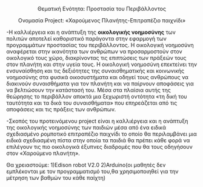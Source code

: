 <p align="center"> 
Θεματική Ενότητα: Προστασία του Περιβάλλοντος 
</p>
<p align="center"> 
Ονομασία Project: «Χαρούμενος Πλανήτης-Επιτραπέζιο παιχνίδι» 
</p>



   -Η καλλιέργεια και η ανάπτυξη της **οικολογικής νοημοσύνης** των πολιτών  αποτελεί καθοριστικό παράγοντα στην εφαρμογή των προγραμμάτων προστασίας του περιβάλλοντος. Η οικολογική νοημοσύνη αναφέρεται στην ικανότητα των ανθρώπων να προσαρμοστούν στον οικολογικό τους χώρο, διακρίνοντας τις επιπτώσεις των πράξεών τους στον πλανήτη και στην υγεία τους. Η οικολογική νοημοσύνη επεκτείνει την ενσυναίσθηση και τις δεξιότητες της συναισθηματικής και κοινωνικής νοημοσύνης στα φυσικά οικοσυστήματα  και οδηγεί τους ανθρώπους να διακινούν συναισθήματα για τον πλανήτη και να παίρνουν αποφάσεις για να βελτιώσουν την κατάστασή του. Μέσα στα πλαίσια αυτής της θεώρησης το περιβάλλον αποκτά μια ξεχωριστή οντότητα «τη δική του ταυτότητα και τα δικά του συναισθήματα» που επηρεάζεται από τις αποφάσεις και τις πράξεις των ανθρώπων. 

-Σκοπός του προτεινόμενου project είναι η καλλιέργεια και η ανάπτυξη της οικολογικής νοημοσύνης των παιδιών μέσα από ένα ειδικά σχεδιασμένο ρομποτικό επιτραπέζιο παιχνίδι το οποίο θα περιλαμβάνει μια ειδικά σχεδιασμένη πίστα στην οποία τα παιδιά θα πρέπει κάθε φορά να επιλέγουν τις πιο οικολογικά έξυπνες διαδρομές που θα τους οδηγήσουν στον «Χαρούμενο πλανήτη».  

Θα χρειαστούμε:
1)Edison robot V2.0
2)Arduino(οι μαθητές δεν εμπλέκονται με τον προγραμματισμό του,θα χρησιμοποιηθεί για την μέτρηση των βαθμών του κάθε παίχτη)
